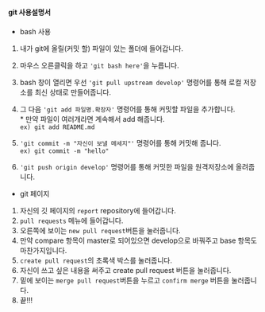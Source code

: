 # <h4>git 사용설명서</h4>

* bash 사용
1. 내가 git에 올릴(커밋 할) 파일이 있는 폴더에 들어갑니다.
2. 마우스 오른클릭을 하고 `'git bash here'`을 누릅니다.

3. bash 창이 열리면 우선 `'git pull upstream develop'` 명령어를 통해 로컬 저장소를 최신 상태로 만들어줍니다.

4. 그 다음 `'git add 파일명.확장자'` 명령어를 통해 커밋할 파일을 추가합니다. <br/> * 만약 파일이 여러개라면 계속해서 add 해줍니다. <br/> `ex) git add README.md` 

5. `'git commit -m "자신이 보낼 메세지"'` 명령어를 통해 커밋해 줍니다. <br/> `ex) git commit -m "hello"`

6. `'git push origin develop'` 명령어를 통해 커밋한 파일을 원격저장소에 올려줍니다. 

* git 페이지
1. 자신의 깃 페이지의 `report` repository에 들어갑니다.
2. `pull requests` 메뉴에 들어갑니다.
3. 오른쪽에 보이는 `new pull request`버튼을 눌러줍니다.
4. 만약 compare 항목이 master로 되어있으면 develop으로 바꿔주고 base 항목도 마찬가지입니다.
5. `create pull request`의 초록색 박스를 눌러줍니다.
6. 자신이 쓰고 싶은 내용을 써주고 create pull request 버튼을 눌러줍니다. 
7. 밑에 보이는 `merge pull request`버튼을 누르고 `confirm merge` 버튼을 눌러줍니다.
8. 끝!!!